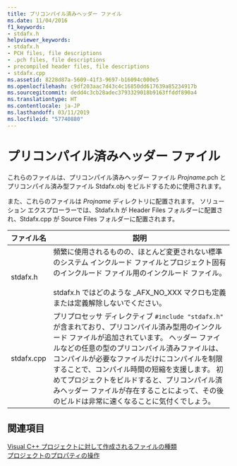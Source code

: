 ```yaml
---
title: プリコンパイル済みヘッダー ファイル
ms.date: 11/04/2016
f1_keywords:
- stdafx.h
helpviewer_keywords:
- stdafx.h
- PCH files, file descriptions
- .pch files, file descriptions
- precompiled header files, file descriptions
- stdafx.cpp
ms.assetid: 8228d87a-5609-41f3-9697-b16094c000e5
ms.openlocfilehash: c9df203aac7d43c4c16850dd617639a85234917b
ms.sourcegitcommit: dedd4c3cb28adec3793329018b9163ffddf890a4
ms.translationtype: HT
ms.contentlocale: ja-JP
ms.lasthandoff: 03/11/2019
ms.locfileid: "57740880"
---
```

# <a name="precompiled-header-files"></a>プリコンパイル済みヘッダー ファイル

これらのファイルは、プリコンパイル済みヘッダー ファイル *Projname*.pch とプリコンパイル済み型ファイル Stdafx.obj をビルドするために使用されます。

また、これらのファイルは *Projname* ディレクトリに配置されます。 ソリューション エクスプローラーでは、Stdafx.h が Header Files フォルダーに配置され、Stdafx.cpp が Source Files フォルダーに配置されます。

|ファイル名|説明|
|---------------|-----------------|
|stdafx.h|頻繁に使用されるものの、ほとんど変更されない標準のシステム インクルード ファイルとプロジェクト固有のインクルード ファイル用のインクルード ファイル。<br /><br /> stdafx.h ではどのような _AFX_NO_XXX マクロも定義または定義解除しないでください。|
|stdafx.cpp|プリプロセッサ ディレクティブ `#include "stdafx.h"` が含まれており、プリコンパイル済み型用のインクルード ファイルが追加されています。 ヘッダー ファイルなどの任意の型のプリコンパイル済みファイルは、コンパイルが必要なファイルだけにコンパイルを制限することで、コンパイル時間の短縮を支援します。 初めてプロジェクトをビルドすると、プリコンパイル済みヘッダー ファイルが存在することによって、その後のビルドは非常に速くなることに気付くでしょう。|

## <a name="see-also"></a>関連項目

[Visual C++ プロジェクトに対して作成されるファイルの種類](../ide/file-types-created-for-visual-cpp-projects.md)<br>
[プロジェクトのプロパティの操作](../ide/working-with-project-properties.md)
